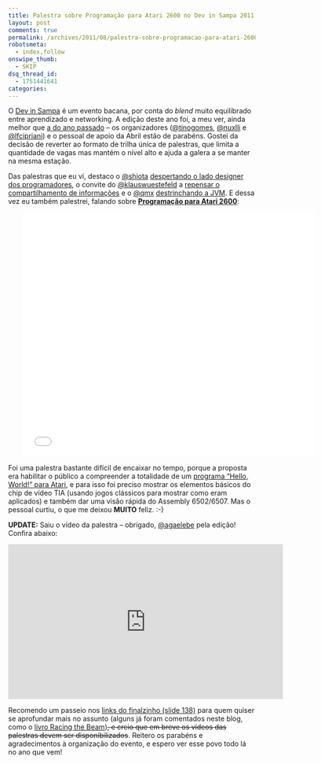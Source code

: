 ```yaml
---
title: Palestra sobre Programação para Atari 2600 no Dev in Sampa 2011
layout: post
comments: true
permalink: /archives/2011/08/palestra-sobre-programacao-para-atari-2600-no-dev-in-sampa-2011.html/
robotsmeta:
  - index,follow
onswipe_thumb:
  - SKIP
dsq_thread_id:
  - 1751441641
categories:
---
```

O [Dev in Sampa][1] é um evento bacana, por conta do *blend* muito equilibrado entre aprendizado e networking. A edição deste ano foi, a meu ver, ainda melhor que [a do ano passado][2] &#8211; os organizadores ([@tinogomes][3], [@nuxlli][4] e [@lfcipriani][5]) e o pessoal de apoio da Abril estão de parabéns. Gostei da decisão de reverter ao formato de trilha única de palestras, que limita a quantidade de vagas mas mantém o nível alto e ajuda a galera a se manter na mesma estação.

Das palestras que eu vi, destaco o [@shiota][6] [despertando o lado designer dos programadores][7], o convite do [@klauswuestefeld][8] a [repensar o compartilhamento de informações][9] e o [@qmx][10] [destrinchando a JVM][11]. E dessa vez eu também palestrei, falando sobre **[Programação para Atari 2600][12]**:

<p style="text-align:center"><div id="__ss_9029368" style="width: 595px;margin-left:30px; text-align:center"><iframe src="//www.slideshare.net/slideshow/embed_code/9029368" frameborder="0" marginwidth="0" marginheight="0" scrolling="no" width="595" height="497"></iframe></div></p>

Foi uma palestra bastante difícil de encaixar no tempo, porque a proposta era habilitar o público a compreender a totalidade de um [programa &#8220;Hello, World!&#8221; para Atari][13], e para isso foi preciso mostrar os elementos básicos do chip de vídeo TIA (usando jogos clássicos para mostrar como eram aplicados) e também dar uma visão rápida do Assembly 6502/6507. Mas o pessoal curtiu, o que me deixou **MUITO** feliz. :-)

**UPDATE:** Saiu o vídeo da palestra &#8211; obrigado, [@agaelebe][14] pela edição! Confira abaixo:

<center><iframe width="560" height="315" src="https://www.youtube.com/embed/6FwD0iAe3tI" frameborder="0" allowfullscreen></iframe></center>

Recomendo um passeio nos [links do finalzinho (slide 138)][16] para quem quiser se aprofundar mais no assunto (alguns já foram comentados neste blog, como o [livro Racing the Beam][17])<del datetime="2011-09-01T04:02:55+00:00">, e creio que em breve os vídeos das palestras devem ser disponibilizados</del>. Reitero os parabéns e agradecimentos à organização do evento, e espero ver esse povo todo lá no ano que vem!

 [1]: http://www.devinsampa.com.br/
 [2]: /archives/2010/08/dev-in-sampa-2010.html
 [3]: http://twitter.com/tinogomes
 [4]: http://twitter.com/nuxlli
 [5]: http://twitter.com/lfcipriani
 [6]: http://twitter.com/shiota
 [7]: http://www.slideshare.net/eshiota/user-experience-para-developers-dev-in-sampa-2011
 [8]: http://twitter.com/klauswuestefeld
 [9]: http://sneer.me/
 [10]: http://twitter.com/qmx
 [11]: http://blog.qmx.me/devinsampa2011-the-geekiest-conf-ever/
 [12]: http://www.slideshare.net/chesterbr/programao-para-atari-2600
 [13]: http://pastebin.com/abBRfUjd
 [14]: http://twitter.com/agaelebe
 [15]: http://blip.tv/dev-in-sampa/devinsampa_2011_chester_atari-5513966
 [16]: http://www.slideshare.net/chesterbr/programao-para-atari-2600/138
 [17]: /archives/2011/01/racing-the-beam-um-raio-x-do-atari-2600.html
